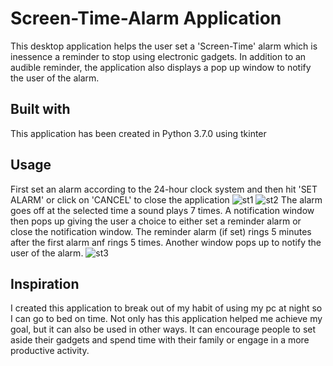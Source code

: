 # Screen-Time-Alarm Application 
This desktop application helps the user set a 'Screen-Time' alarm which is inessence a reminder to stop using electronic gadgets. In addition to an audible reminder, the application also displays a pop up window to notify the user of the alarm. 
## Built with
This application has been created in Python 3.7.0 using tkinter
## Usage
First set an alarm according to the 24-hour clock system and then hit 'SET ALARM' or click on 'CANCEL' to close the application
![st1](https://user-images.githubusercontent.com/55396033/65916327-fdd30300-e389-11e9-9ea4-13169b151106.png)
![st2](https://user-images.githubusercontent.com/55396033/65916335-00cdf380-e38a-11e9-93fe-443d3f7858b4.png)
The alarm goes off at the selected time a sound plays 7 times. A notification window then pops up giving the user a choice to either set a reminder alarm or close the notification window. The reminder alarm (if set) rings 5 minutes after the first alarm anf rings 5 times. Another window pops up to notify the user of the alarm.
![st3](https://user-images.githubusercontent.com/55396033/65916345-03c8e400-e38a-11e9-8547-e37337a8e409.png) 
## Inspiration
I created this application to break out of my habit of using my pc at night so I can go to bed on time. Not only has this application helped me achieve my goal, but it can also be used in other ways. It can encourage people to set aside their gadgets and spend time with their family or engage in a more productive activity. 

